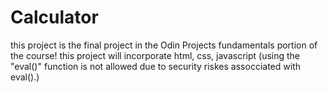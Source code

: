 # Calculator


this project is the final project in the Odin Projects fundamentals portion of the course!
this project will incorporate html, css, javascript 
(using the "eval()" function is not allowed due to security riskes assocciated with eval().)
